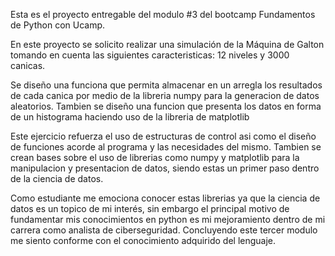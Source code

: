 Esta es el proyecto entregable del modulo #3 del bootcamp Fundamentos de Python con Ucamp.

En este proyecto se solicito realizar una simulación de la Máquina de Galton tomando en cuenta las siguientes caracteristicas: 12 niveles y 3000 canicas.

Se diseño una funciona que permita almacenar en un arregla los resultados de cada canica por medio de la libreria numpy para la generacion de datos aleatorios.
Tambien se diseño una funcion que presenta los datos en forma de un histograma haciendo uso de la libreria de matplotlib

Este ejercicio refuerza el uso de estructuras de control asi como el diseño de funciones acorde al programa y las necesidades del mismo.
Tambien se crean bases sobre el uso de librerias como numpy y matplotlib para la manipulacion y presentacion de datos, siendo estas un primer paso dentro de la ciencia de datos.

Como estudiante me emociona conocer estas librerias ya que la ciencia de datos es un topico de mi interés, sin embargo el principal motivo de fundamentar mis conocimientos en python es mi mejoramiento dentro de mi carrera como analista de ciberseguridad. Concluyendo este tercer modulo me siento conforme con el conocimiento adquirido del lenguaje.
